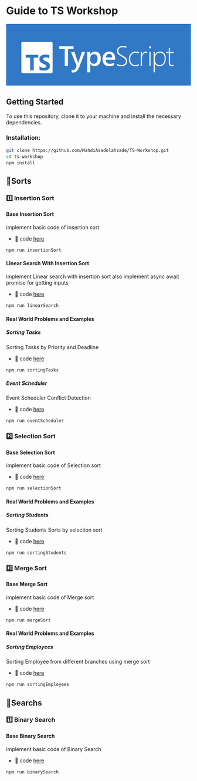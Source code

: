 # **Guide to TS Workshop**

![TS Image](assets/pictures/ts.jpg)

## Getting Started

To use this repository, clone it to your machine and install the necessary dependencies.

### Installation:

```bash
git clone https://github.com/MahdiAsadolahzade/TS-Workshop.git
cd ts-workshop
npm install
```



## :open_file_folder:Sorts

### :one: **Insertion Sort**

#### Base Insertion Sort
implement basic code of insertion sort
- :link:  code [here](Sorts/Insertion/Base/InsertionSort.ts)

```bash
npm run insertionSort
```

#### Linear Search With Insertion Sort
implement Linear search with insertion sort 
also implement async await promise for getting inputs
- :link:  code [here](Sorts/Insertion/Auxiliary/LinearSearch.ts)
```bash
npm run linearSearch
```

#### Real World Problems and Examples

##### Sorting Tasks
Sorting Tasks by Priority and Deadline
- :link:  code [here](Sorts/Insertion/Problems/SortingTaks.ts)
```bash
npm run sortingTasks
```

##### Event Scheduler
Event Scheduler Conflict Detection
- :link:  code [here](Sorts/Insertion/Problems/EventScheduler.ts)
```bash
npm run eventScheduler
```

### :two: **Selection Sort**

#### Base Selection Sort
implement basic code of Selection sort
- :link:  code [here](Sorts/Selection/Base/SelectionSort.ts)

```bash
npm run selectionSort
```


#### Real World Problems and Examples

##### Sorting Students 
Sorting Students Sorts by selection sort
- :link:  code [here](Sorts/Selection/Problems/SortingStudents.ts)
```bash
npm run sortingStudents
```



### :three: **Merge Sort**

#### Base Merge Sort
implement basic code of Merge sort
- :link:  code [here](Sorts/Merge/Base/mergeSort.ts)

```bash
npm run mergeSort
```


#### Real World Problems and Examples

##### Sorting Employees  
Sorting Employee from different branches using merge sort
- :link:  code [here](Sorts/Merge/Problems/sortingEmployees.ts)
```bash
npm run sortingEmployees
```


## :open_file_folder:Searchs

### :one: **Binary Search**

#### Base Binary Search
implement basic code of Binary Search
- :link:  code [here](Searchs/Binary//Base//binarySearch.ts)

```bash
npm run binarySearch
```